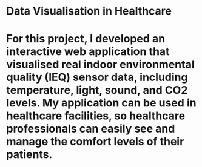 # Data Visualisation in Healthcare
# For this project, I developed an interactive web application that visualised real indoor environmental quality (IEQ) sensor data, including temperature, light, sound, and CO2 levels. My application can be used in healthcare facilities, so healthcare professionals can easily see and manage the comfort levels of their patients.
